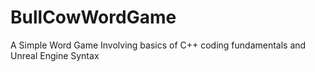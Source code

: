# BullCowWordGame

A Simple Word Game Involving basics of C++ coding fundamentals and Unreal Engine Syntax